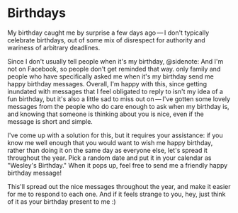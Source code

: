 # Birthdays

My birthday caught me by surprise a few days ago — I don't typically celebrate birthdays, out of some mix of disrespect for authority and wariness of arbitrary deadlines.

Since I don't usually tell people when it's my birthday,
@sidenote: And I'm not on Facebook, so people don't get reminded that way.
only family and people who have specifically asked me when it's my birthday send me happy birthday messages. Overall, I'm happy with this, since getting inundated with messages that I feel obligated to reply to isn't my idea of a fun birthday, but it's also a little sad to miss out on — I've gotten some lovely messages from the people who do care enough to ask when my birthday is, and knowing that someone is thinking about you is nice, even if the message is short and simple.

I've come up with a solution for this, but it requires your assistance: if you know me well enough that you would want to wish me happy birthday, rather than doing it on the same day as everyone else, let's spread it throughout the year. Pick a random date<span id="randomdate"></span> and put it in your calendar as "Wesley's Birthday." When it pops up, feel free to send me a friendly happy birthday message!

This'll spread out the nice messages throughout the year, and make it easier for me to respond to each one. And if it feels strange to you, hey, just think of it as your birthday present to me :)

<script>
function getRandomInt(min, max) {
    min = Math.ceil(min);
    max = Math.floor(max);
    return Math.floor(Math.random() * (max - min + 1)) + min;
}

let month_length = {
	1: 31,
	2: 29,
	3: 31,
	4: 30,
	5: 31,
	6: 30,
	7: 31,
	8: 31,
	9: 30,
	10: 31,
	11: 30,
	12: 31,
};

let month_name = {
	1: "January",
	2: "February",
	3: "March",
	4: "April",
	5: "May",
	6: "June",
	7: "July",
	8: "August",
	9: "September",
	10: "October",
	11: "November",
	12: "December",
};

function ordinal(num){		
    var mod1 = num%100;
    var mod2 = num%10;
    
    if ((mod1-mod2) == 10) {
        ord = "th";
    } else {
        switch(mod2) {
            case 1:
                return "st";
            case 2:
                return "nd";
            case 3:
                return "rd";
            default:
                return "th";
        }
    }
}

function getBirthday() {
	do {
		month = getRandomInt(1, 12);
		day = getRandomInt(1, month_length[month]);
	} while (month == 2 && day == 29 && getRandomInt(1,4) != 1);
	return month_name[month] + " " + day + ordinal(day);
}

let birthday = localStorage.getItem("birthday");
if (birthday == null) {
	birthday = getBirthday();
	localStorage.setItem("birthday", birthday);
} 

document.getElementById("randomdate").innerText = " (for instance, " + birthday + ")"
</script>
